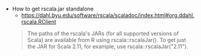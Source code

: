 - How to get rscala.jar standalone
  - https://dahl.byu.edu/software/rscala/scaladoc/index.html#org.ddahl.rscala.RClient
  > The paths of the rscala's JARs (for all supported versions of Scala) are available from R using rscala::rscalaJar(). To get just the JAR for Scala 2.11, for example, use rscala::rscalaJar("2.11").

